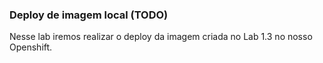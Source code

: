 ### Deploy de imagem local \(TODO\)

Nesse lab iremos realizar o deploy da imagem criada no Lab 1.3 no nosso Openshift.

